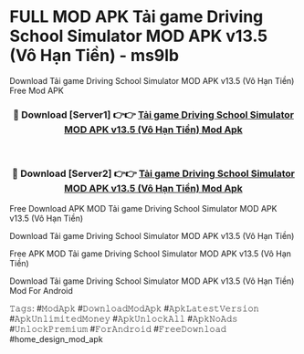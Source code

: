 # FULL MOD APK Tải game Driving School Simulator MOD APK v13.5 (Vô Hạn Tiền) - ms9lb
Download Tải game Driving School Simulator MOD APK v13.5 (Vô Hạn Tiền) Free Mod APK

<div align="center">
<h3>🔴 Download [Server1] 👉👉 <a href="https://apk-comot.site?title=Tải_game_Driving_School_Simulator_MOD_APK_v13.5_(Vô_Hạn_Tiền)">Tải game Driving School Simulator MOD APK v13.5 (Vô Hạn Tiền) Mod Apk</a></h3><br>

<h3>🔴 Download [Server2] 👉👉 <a href="https://apk-comot.site?title=Tải_game_Driving_School_Simulator_MOD_APK_v13.5_(Vô_Hạn_Tiền)">Tải game Driving School Simulator MOD APK v13.5 (Vô Hạn Tiền) Mod Apk</a></h3>
</div>


Free Download APK MOD Tải game Driving School Simulator MOD APK v13.5 (Vô Hạn Tiền)

Download Tải game Driving School Simulator MOD APK v13.5 (Vô Hạn Tiền) 

Free APK MOD Tải game Driving School Simulator MOD APK v13.5 (Vô Hạn Tiền) 

Download Tải game Driving School Simulator MOD APK v13.5 (Vô Hạn Tiền) Mod For Android

𝚃𝚊𝚐𝚜: #𝙼𝚘𝚍𝙰𝚙𝚔 #𝙳𝚘𝚠𝚗𝚕𝚘𝚊𝚍𝙼𝚘𝚍𝙰𝚙𝚔 #𝙰𝚙𝚔𝙻𝚊𝚝𝚎𝚜𝚝𝚅𝚎𝚛𝚜𝚒𝚘𝚗 #𝙰𝚙𝚔𝚄𝚗𝚕𝚒𝚖𝚒𝚝𝚎𝚍𝙼𝚘𝚗𝚎𝚢 #𝙰𝚙𝚔𝚄𝚗𝚕𝚘𝚌𝚔𝙰𝚕𝚕 #𝙰𝚙𝚔𝙽𝚘𝙰𝚍𝚜 #𝚄𝚗𝚕𝚘𝚌𝚔𝙿𝚛𝚎𝚖𝚒𝚞𝚖 #𝙵𝚘𝚛𝙰𝚗𝚍𝚛𝚘𝚒𝚍 #𝙵𝚛𝚎𝚎𝙳𝚘𝚠𝚗𝚕𝚘𝚊𝚍 #home_design_mod_apk